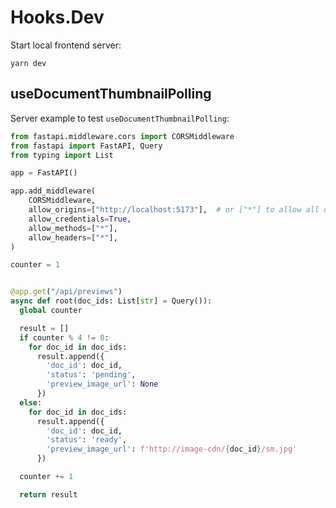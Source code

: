 # Hooks.Dev


Start local frontend server:

```
yarn dev
```


## useDocumentThumbnailPolling

Server example to test `useDocumentThumbnailPolling`:

```python
from fastapi.middleware.cors import CORSMiddleware
from fastapi import FastAPI, Query
from typing import List

app = FastAPI()

app.add_middleware(
    CORSMiddleware,
    allow_origins=["http://localhost:5173"],  # or ["*"] to allow all origins (not recommended for production)
    allow_credentials=True,
    allow_methods=["*"],
    allow_headers=["*"],
)

counter = 1


@app.get("/api/previews")
async def root(doc_ids: List[str] = Query()):
  global counter

  result = []
  if counter % 4 != 0:
    for doc_id in doc_ids:
      result.append({
        'doc_id': doc_id,
        'status': 'pending',
        'preview_image_url': None
      })
  else:
    for doc_id in doc_ids:
      result.append({
        'doc_id': doc_id,
        'status': 'ready',
        'preview_image_url': f'http://image-cdn/{doc_id}/sm.jpg'
      })

  counter += 1

  return result
```
